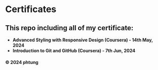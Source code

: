 # Certificates
## This repo including all of my certificate:

* **Advanced Styling with Responsive Design (Coursera) - 14th May, 2024**
* **Introduction to Git and GitHub (Coursera) - 7th Jun, 2024**

#### © 2024 phtung 
